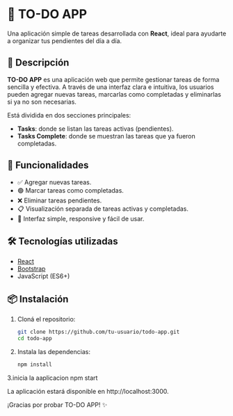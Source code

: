 # 📝 TO-DO APP

Una aplicación simple de tareas desarrollada con **React**, ideal para ayudarte a organizar tus pendientes del día a día.

## 🚀 Descripción

**TO-DO APP** es una aplicación web que permite gestionar tareas de forma sencilla y efectiva. A través de una interfaz clara e intuitiva, los usuarios pueden agregar nuevas tareas, marcarlas como completadas y eliminarlas si ya no son necesarias.

Está dividida en dos secciones principales:
- **Tasks**: donde se listan las tareas activas (pendientes).
- **Tasks Complete**: donde se muestran las tareas que ya fueron completadas.

## 🧩 Funcionalidades

- ✅ Agregar nuevas tareas.
- 🟢 Marcar tareas como completadas.
- ❌ Eliminar tareas pendientes.
- 📋 Visualización separada de tareas activas y completadas.
- 🎨 Interfaz simple, responsive y fácil de usar.

## 🛠️ Tecnologías utilizadas

- [React](https://reactjs.org/)
- [Bootstrap](https://getbootstrap.com/)
- JavaScript (ES6+)

## 📦 Instalación

1. Cloná el repositorio:
   ```bash
   git clone https://github.com/tu-usuario/todo-app.git
   cd todo-app
2. Instala las dependencias:
    ```bash
    npm install
3.inicia la aaplicacion
    npm start

La aplicación estará disponible en http://localhost:3000.


¡Gracias por probar TO-DO APP! ✨